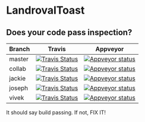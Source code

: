 # LandrovalToast

## Does your code pass inspection?

| Branch        | Travis        | Appveyor  |
| ------------- |:-------------:|:---------:|
| master        | [![Travis Status](https://travis-ci.org/RoboEagles4828/LandrovalToast.svg?branch=master)](https://travis-ci.org/RoboEagles4828/LandrovalToast) | [![Appveyor status](https://ci.appveyor.com/api/projects/status/ibelf4tjpksfugdm/branch/master?svg=true)](https://ci.appveyor.com/project/CheezBallzPi/landrovaltoast/branch/master) |
| collab        | [![Travis Status](https://travis-ci.org/RoboEagles4828/LandrovalToast.svg?branch=collab)](https://travis-ci.org/RoboEagles4828/LandrovalToast) |[![Appveyor status](https://ci.appveyor.com/api/projects/status/ibelf4tjpksfugdm/branch/collab?svg=true)](https://ci.appveyor.com/project/CheezBallzPi/landrovaltoast/branch/collab) |
| jackie        | [![Travis Status](https://travis-ci.org/RoboEagles4828/LandrovalToast.svg?branch=jackie)](https://travis-ci.org/RoboEagles4828/LandrovalToast) |[![Appveyor status](https://ci.appveyor.com/api/projects/status/ibelf4tjpksfugdm/branch/jackie?svg=true)](https://ci.appveyor.com/project/CheezBallzPi/landrovaltoast/branch/jackie) |
| joseph        | [![Travis Status](https://travis-ci.org/RoboEagles4828/LandrovalToast.svg?branch=joseph)](https://travis-ci.org/RoboEagles4828/LandrovalToast) |[![Appveyor status](https://ci.appveyor.com/api/projects/status/ibelf4tjpksfugdm/branch/joseph?svg=true)](https://ci.appveyor.com/project/CheezBallzPi/landrovaltoast/branch/joseph) |
| vivek         | [![Travis Status](https://travis-ci.org/RoboEagles4828/LandrovalToast.svg?branch=vivek)](https://travis-ci.org/RoboEagles4828/LandrovalToast) | [![Appveyor status](https://ci.appveyor.com/api/projects/status/ibelf4tjpksfugdm/branch/vivek?svg=true)](https://ci.appveyor.com/project/CheezBallzPi/landrovaltoast/branch/vivek) |         

It should say build passing. If not, FIX IT!
